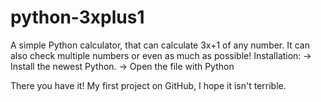 # python-3xplus1
A simple Python calculator, that can calculate 3x+1 of any number. It can also check multiple numbers or even as much as possible!
Installation:
-> Install the newest Python.
-> Open the file with Python

There you have it! My first project on GitHub, I hope it isn't terrible.
